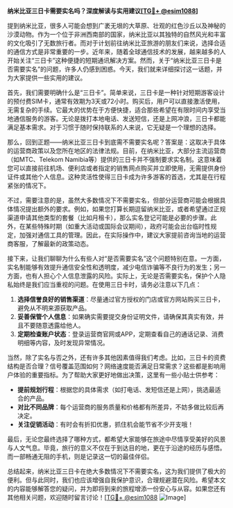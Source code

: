 **纳米比亚三日卡需要实名吗？深度解读与实用建议[[TG💪+ @esim1088](https://t.me/s/esim1088)]**

提到纳米比亚，很多人可能会想到广袤无垠的大草原、壮观的红色沙丘以及神秘的沙漠动物。作为一个位于非洲西南部的国家，纳米比亚以其独特的自然风光和丰富的文化吸引了无数旅行者。而对于计划前往纳米比亚旅游的朋友们来说，选择合适的通信方式是非常重要的一步。近年来，随着全球通信技术的发展，越来越多的人开始关注“三日卡”这种便捷的短期通讯解决方案。然而，关于“纳米比亚三日卡是否需要实名”的问题，许多人仍感到困惑。今天，我们就来详细探讨这一话题，并为大家提供一些实用的建议。

首先，我们需要明确什么是“三日卡”。简单来说，三日卡是一种针对短期游客设计的预付费SIM卡，通常有效期为3天或72小时。购买后，用户可以直接激活使用，无需复杂的手续。它最大的优势在于方便快捷，适合那些希望在有限时间内享受当地通信服务的游客。无论是拨打本地电话、发送短信，还是上网冲浪，三日卡都能满足基本需求。对于习惯于随时保持联系的人来说，它无疑是一个理想的选择。

那么，回到正题——纳米比亚三日卡到底需不需要实名呢？答案是：这取决于具体的运营商政策以及您所在地区的法律法规。目前，在纳米比亚，大部分主流运营商（如MTC、Telekom Namibia等）提供的三日卡并不强制要求实名制。这意味着您可以直接前往机场、便利店或者指定的销售网点购买并立即使用，无需提供身份证件或其他个人信息。这种灵活性使得三日卡成为许多游客的首选，尤其是在行程紧张的情况下。

不过，需要注意的是，虽然大多数情况下不需要实名，但部分运营商可能会根据具体情况提出额外的要求。例如，如果您打算长期逗留纳米比亚，或者希望通过正规渠道申请其他类型的套餐（比如月租卡），那么实名登记可能是必要的步骤。此外，在某些特殊时期（如重大活动或国际会议期间），政府可能会出台临时性规定，加强对通信工具的管理。因此，在实际操作中，建议大家提前咨询当地的运营商客服，了解最新的政策动态。

接下来，让我们聊聊为什么有些人对“是否需要实名”这个问题特别在意。一方面，实名制能够有效提升通信安全性和透明度，减少电信诈骗等不良行为的发生；另一方面，也有人担心个人信息泄露的风险。实际上，无论是否需要实名，保护个人隐私始终是我们应当重视的问题。在使用三日卡时，请务必注意以下几点：

1. **选择信誉良好的销售渠道**：尽量通过官方授权的门店或官方网站购买三日卡，避免从不明来源获取产品。
2. **妥善保管个人信息**：如果确实需要提交身份证明文件，请确保其真实有效，并且不要随意透露给他人。
3. **定期检查账户状态**：登录运营商官网或APP，定期查看自己的通话记录、消费明细等内容，及时发现异常情况。

当然，除了实名与否之外，还有许多其他因素值得我们考虑。比如，三日卡的资费结构是否合理？信号覆盖范围如何？网络速度能否满足日常需求？这些都是影响用户体验的重要指标。为了帮助大家更好地做出决策，这里有一些小贴士供参考：

- **提前规划行程**：根据您的具体需求（如打电话、发短信还是上网），挑选最适合的产品。
- **对比不同品牌**：每个运营商的服务质量和价格都有所差异，不妨多做比较后再决定。
- **关注促销活动**：有时会有折扣优惠，抓住机会能节省不少开支哦！

最后，无论您最终选择了哪种方式，都希望大家能够在旅途中尽情享受美好的风景与人文气息。毕竟，旅行的意义不仅在于到达目的地，更在于沿途的经历与感悟。而一部畅通无阻的手机，则是记录这一切的最佳伴侣。

总结起来，纳米比亚三日卡在绝大多数情况下不需要实名，这为我们提供了极大的便利。但与此同时，我们也应该增强自我保护意识，合理规避潜在风险。希望本文的内容能够解答您的疑问，并为即将到来的旅程增添一份安心与从容。如果您还有其他相关问题，欢迎随时留言讨论！[[TG💪+ @esim1088](https://t.me/s/esim1088) ![Image](https://i.postimg.cc/4NQfJmqS/Snipaste-2025-05-13-00-14-12.png)]